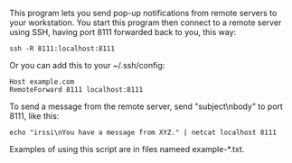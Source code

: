 This program lets you send pop-up notifications from remote servers to your
workstation.  You start this program then connect to a remote server using SSH,
having port 8111 forwarded back to you, this way:

    ssh -R 8111:localhost:8111

Or you can add this to your ~/.ssh/config:

    Host example.com
    RemoteForward 8111 localhost:8111

To send a message from the remote server, send "subject\nbody" to port 8111,
like this:

    echo "irssi\nYou have a message from XYZ." | netcat localhost 8111

Examples of using this script are in files nameed example-*.txt.
